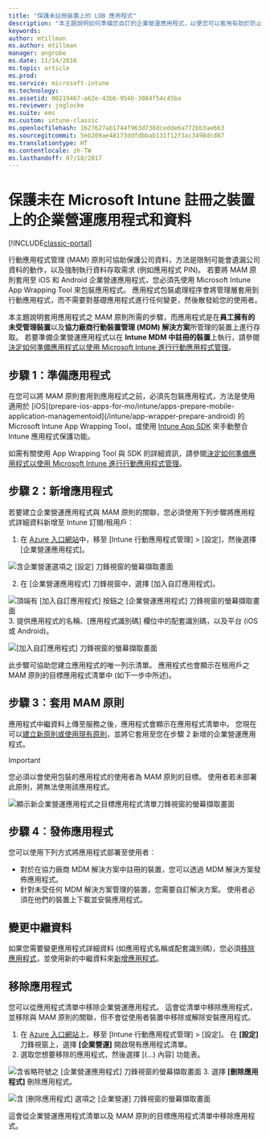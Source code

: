 ```yaml
---
title: "保護未註冊裝置上的 LOB 應用程式"
description: "本主題說明如何準備您自訂的企業營運應用程式，以便您可以套用有助於防止資料遺失的行動裝置應用程式管理原則。"
keywords: 
author: mtillman
ms.author: mtillman
manager: angrobe
ms.date: 11/14/2016
ms.topic: article
ms.prod: 
ms.service: microsoft-intune
ms.technology: 
ms.assetid: 00219467-a62e-43b6-954b-3084f54c45ba
ms.reviewer: joglocke
ms.suite: ems
ms.custom: intune-classic
ms.openlocfilehash: 1627627ab1744f963d738dcedde6a772bb3ae663
ms.sourcegitcommit: 5eb209ae48173ddfdbbab131f12f3ac3498dcd87
ms.translationtype: HT
ms.contentlocale: zh-TW
ms.lasthandoff: 07/18/2017
---
```

# <a name="protect-line-of-business-apps-and-data-on-devices-that-are-not-enrolled-in-microsoft-intune"></a>保護未在 Microsoft Intune 註冊之裝置上的企業營運應用程式和資料

[!INCLUDE[classic-portal](../includes/classic-portal.md)]

行動應用程式管理 (MAM) 原則可協助保護公司資料，方法是限制可能會遺漏公司資料的動作，以及強制執行資料存取需求 (例如應用程式 PIN)。 若要將 MAM 原則套用至 iOS 和 Android 企業營運應用程式，您必須先使用 Microsoft Intune App Wrapping Tool 來包裝應用程式。 應用程式包裝處理程序會將管理層套用到行動應用程式，而不需要對基礎應用程式進行任何變更，然後散發給您的使用者。  

本主題說明套用應用程式之 MAM 原則所需的步驟，而應用程式是在**員工擁有的未受管理裝置**以及**協力廠商行動裝置管理 (MDM) 解決方案**所管理的裝置上進行存取。  若要準備企業營運應用程式以在 **Intune MDM 中註冊的裝置**上執行，請參閱[決定如何準備應用程式以使用 Microsoft Intune 進行行動應用程式管理](/intune/apps-prepare-mobile-application-management)。


##  <a name="step-1-prepare-the-app"></a>步驟 1：準備應用程式

在您可以將 MAM 原則套用到應用程式之前，必須先包裝應用程式，方法是使用適用於 [iOS](prepare-ios-apps-for-mo/intune/apps-prepare-mobile-application-managementoid](/intune/app-wrapper-prepare-android) 的 Microsoft Intune App Wrapping Tool，或使用 [Intune App SDK](/intune/app-sdk) 來手動整合 Intune 應用程式保護功能。

如需有關使用 App Wrapping Tool 與 SDK 的詳細資訊，請參閱[決定如何準備應用程式以使用 Microsoft Intune 進行行動應用程式管理](/intune/apps-prepare-mobile-application-management)。

## <a name="step-2-add-the-app"></a>步驟 2：新增應用程式

若要建立企業營運應用程式與 MAM 原則的關聯，您必須使用下列步驟將應用程式詳細資料新增至 Intune 訂閱/租用戶︰

1. 在 [Azure 入口網站](https://portal.azure.com/)中，移至 [Intune 行動應用程式管理] > [設定]，然後選擇 [企業營運應用程式]。

  ![含企業營運選項之 [設定] 刀鋒視窗的螢幕擷取畫面](../media/mam-azure-portal-lob-on-settings.png)

2. 在 [企業營運應用程式] 刀鋒視窗中，選擇 [加入自訂應用程式]。

  ![頂端有 [加入自訂應用程式] 按鈕之 [企業營運應用程式] 刀鋒視窗的螢幕擷取畫面](../media/mam-azure-portal-add-lob-app-action.png)
3.  提供應用程式的名稱、[應用程式識別碼] 欄位中的配套識別碼，以及平台 (iOS 或 Android)。

  ![[加入自訂應用程式] 刀鋒視窗的螢幕擷取畫面](../media/mam-azure-portal-add-app-details.png)

  此步驟可協助您建立應用程式的唯一列示清單。 應用程式也會顯示在租用戶之 MAM 原則的目標應用程式清單中 (如下一步中所述)。

## <a name="step-3-apply-mam-policies"></a>步驟 3︰套用 MAM 原則
應用程式中繼資料上傳至服務之後，應用程式會顯示在應用程式清單中。 您現在可以[建立新原則或使用現有原則](create-and-deploy-mobile-app-management-policies-with-microsoft-intune.md)，並將它套用至您在步驟 2 新增的企業營運應用程式。

>[!IMPORTANT]
>您必須以會使用包裝的應用程式的使用者為 MAM 原則的目標。  使用者若未部署此原則，將無法使用該應用程式。


  ![顯示新企業營運應用程式之目標應用程式清單刀鋒視窗的螢幕擷取畫面](../media/mam-azure-portal-lob-on-targeted-app-list.png)
## <a name="step-4-distribute-the-app"></a>步驟 4︰發佈應用程式
您可以使用下列方式將應用程式部署至使用者︰
* 對於在協力廠商 MDM 解決方案中註冊的裝置，您可以透過 MDM 解決方案發佈應用程式。
* 針對未受任何 MDM 解決方案管理的裝置，您需要自訂解決方案。 使用者必須在他們的裝置上下載並安裝應用程式。

## <a name="change-the-metadata"></a>變更中繼資料
如果您需要變更應用程式詳細資料 (如應用程式名稱或配套識別碼)，您必須[移除應用程式](#remove-apps)，並使用新的中繼資料來[新增應用程式](#step-2-add-the-app)。

##  <a name="remove-apps"></a>移除應用程式
您可以從應用程式清單中移除企業營運應用程式。 這會從清單中移除應用程式，並移除與 MAM 原則的關聯，但不會從使用者裝置中移除或解除安裝應用程式。  

1.  在 [Azure 入口網站](https://portal.azure.com/)上，移至 [Intune 行動應用程式管理] > [設定]。 在 **[設定]** 刀鋒視窗上，選擇 **[企業營運]** 開啟現有應用程式清單。  
2.  選取您想要移除的應用程式，然後選擇 [(…) 內容] 功能表。

  ![含省略符號之 [企業營運應用程式] 刀鋒視窗的螢幕擷取畫面](../media/mam-azure-portal-lob-context-menu.png)
3.  選擇 **[刪除應用程式]** 刪除應用程式。

  ![含 [刪除應用程式] 選項之 [企業營運] 刀鋒視窗的螢幕擷取畫面](../media/mam-azure-portal-delete-app.png)

  這會從企業營運應用程式清單以及 MAM 原則的目標應用程式清單中移除應用程式。
